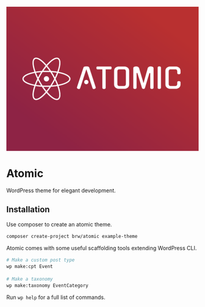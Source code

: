 ![Atomic](screenshot.png)

# Atomic

WordPress theme for elegant development.

## Installation

Use composer to create an atomic theme.

```bash
composer create-project brw/atomic example-theme
```

Atomic comes with some useful scaffolding tools extending WordPress CLI.

```bash
# Make a custom post type
wp make:cpt Event

# Make a taxonomy
wp make:taxonomy EventCategory
```

Run `wp help` for a full list of commands.
